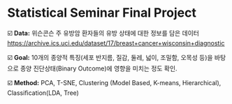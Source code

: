 # Statistical Seminar Final Project

☑️ **Data:** 위슨콘슨 주 유방암 환자들의 유방 상태에 대한 정보를 담은 데이터
https://archive.ics.uci.edu/dataset/17/breast+cancer+wisconsin+diagnostic

☑️ **Goal:** 10개의 종양적 특징(세포 반지름, 질감, 둘레, 넓이, 조밀함, 오목성 등)을 바탕으로 종양 진단상태(Binary Outcome)에 영향을 미치는 정도 확인.

☑️ **Method:** PCA, T-SNE, Clustering (Model Based, K-means, Hierarchical), Classification(LDA, Tree)
